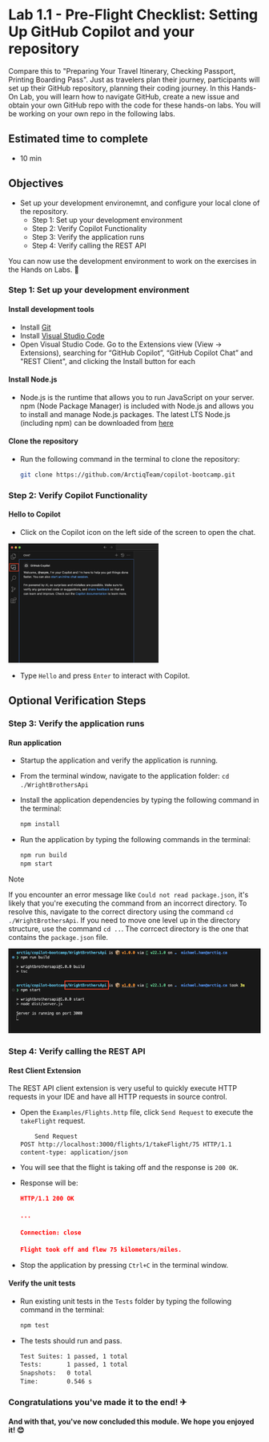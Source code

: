 # Lab 1.1 - Pre-Flight Checklist: Setting Up GitHub Copilot and your repository

Compare this to "Preparing Your Travel Itinerary, Checking Passport, Printing Boarding Pass". Just as travelers plan their journey, participants will set up their GitHub repository, planning their coding journey. In this Hands-On Lab, you will learn how to navigate GitHub, create a new issue and obtain your own GitHub repo with the code for these hands-on labs. You will be working on your own repo in the following labs.

## Estimated time to complete

- 10 min

## Objectives

- Set up your development environemnt, and configure your local clone of the repository.
    - Step 1: Set up your development environment
    - Step 2: Verify Copilot Functionality
    - Step 3: Verify the application runs
    - Step 4: Verify calling the REST API

You can now use the development environment to work on the exercises in the Hands on Labs. 🔨

### Step 1: Set up your development environment

#### Install development tools

- Install [Git](https://git-scm.com/downloads)
- Install [Visual Studio Code](https://code.visualstudio.com/download)
- Open Visual Studio Code. Go to the Extensions view (View -> Extensions), searching for “GitHub Copilot”, “GitHub Copilot Chat” and "REST Client", and clicking the Install button for each

#### Install Node.js

- Node.js is the runtime that allows you to run JavaScript on your server. npm (Node Package Manager) is included with Node.js and allows you to install and manage Node.js packages. The latest LTS Node.js (including npm) can be downloaded from [here](https://nodejs.org/en/download)

#### Clone the repository

- Run the following command in the terminal to clone the repository:

    ```sh
    git clone https://github.com/ArctiqTeam/copilot-bootcamp.git
    ```

### Step 2: Verify Copilot Functionality

#### Hello to Copilot

- Click on the Copilot icon on the left side of the screen to open the chat.

<img src="../../Images/Screenshot-ChatIcon.png" width="300">

- Type `Hello` and press `Enter` to interact with Copilot.

## Optional Verification Steps

### Step 3: Verify the application runs

#### Run application

- Startup the application and verify the application is running.
- From the terminal window, navigate to the application folder: `cd ./WrightBrothersApi`
- Install the application dependencies by typing the following command in the terminal:
    
    ```sh
    npm install
    ```

- Run the application by typing the following commands in the terminal:

    ```sh
    npm run build
    npm start
    ```

> [!NOTE]
> If you encounter an error message like `Could not read package.json`, it's likely that you're executing the command from an incorrect directory. To resolve this, navigate to the correct directory using the command `cd ./WrightBrothersApi`. If you need to move one level up in the directory structure, use the command `cd ..`. The corrcect directory is the one that contains the `package.json` file.

<img src="../../Images/Screenshot-Lab1.1-Run.png" width="600">

### Step 4: Verify calling the REST API

#### Rest Client Extension

The REST API client extension is very useful to quickly execute HTTP requests in your IDE and have all HTTP requests in source control.

- Open the `Examples/Flights.http` file, click `Send Request` to execute the `takeFlight` request.

    ```
        Send Request
    POST http://localhost:3000/flights/1/takeFlight/75 HTTP/1.1
    content-type: application/json
    ```

- You will see that the flight is taking off and the response is `200 OK`.

- Response will be:

    ```json
    HTTP/1.1 200 OK

    ...
    
    Connection: close

    Flight took off and flew 75 kilometers/miles.
    ```

- Stop the application by pressing `Ctrl+C` in the terminal window.

#### Verify the unit tests

- Run existing unit tests in the `Tests` folder by typing the following command in the terminal:

    ```sh
    npm test
    ```

- The tests should run and pass.

    ```sh
    Test Suites: 1 passed, 1 total
    Tests:       1 passed, 1 total
    Snapshots:   0 total
    Time:        0.546 s
    ```

### Congratulations you've made it to the end! &#9992;

#### And with that, you've now concluded this module. We hope you enjoyed it! &#x1F60A;
